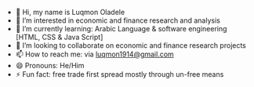 - 👋 Hi, my name is Luqmon Oladele
- 👀 I’m interested in economic and finance research and analysis
- 🌱 I’m currently learning: Arabic Language & software engineering [HTML, CSS & Java Script]
- 💞️ I’m looking to collaborate on economic and finance research projects
- 📫 How to reach me: via luqmon1914@gmail.com
- 😄 Pronouns: He/Him
- ⚡ Fun fact: free trade first spread mostly through un-free means

<!---
Luqmon/Luqmon is a ✨ special ✨ repository because its `README.md` (this file) appears on your GitHub profile.
You can click the Preview link to take a look at your changes.
--->
